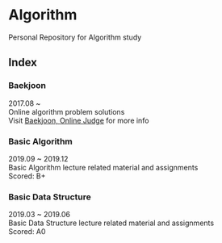 Algorithm
=========
Personal Repository for Algorithm study

## Index
### Baekjoon
2017.08 ~  
Online algorithm problem solutions   
Visit [Baekjoon, Online Judge](https://www.acmicpc.net) for more info  
### Basic Algorithm
2019.09 ~ 2019.12  
Basic Algorithm lecture related material and assignments   
Scored: B+
### Basic Data Structure
2019.03 ~ 2019.06  
Basic Data Structure lecture related material and assignments  
Scored: A0
